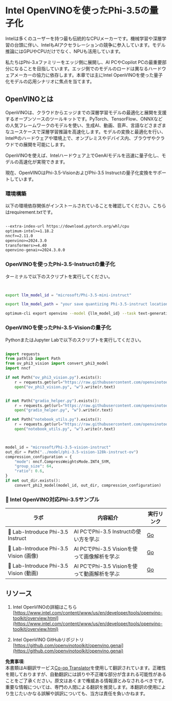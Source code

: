 <!--
CO_OP_TRANSLATOR_METADATA:
{
  "original_hash": "3139a6a82f357a9f90f1fe51c4caf65a",
  "translation_date": "2025-05-08T06:08:40+00:00",
  "source_file": "md/01.Introduction/04/UsingIntelOpenVINOQuantifyingPhi.md",
  "language_code": "ja"
}
-->
# **Intel OpenVINOを使ったPhi-3.5の量子化**

Intelは多くのユーザーを持つ最も伝統的なCPUメーカーです。機械学習や深層学習の台頭に伴い、IntelもAIアクセラレーションの競争に参入しています。モデル推論にはGPUやCPUだけでなく、NPUも活用しています。

私たちはPhi-3.xファミリーをエッジ側に展開し、AI PCやCopilot PCの最重要部分になることを目指しています。エッジ側でのモデルのロードは異なるハードウェアメーカーの協力に依存します。本章では主にIntel OpenVINOを使った量子化モデルの応用シナリオに焦点を当てます。


## **OpenVINOとは**

OpenVINOは、クラウドからエッジまでの深層学習モデルの最適化と展開を支援するオープンソースのツールキットです。PyTorch、TensorFlow、ONNXなどの人気フレームワークのモデルを使い、生成AI、動画、音声、言語などさまざまなユースケースで深層学習推論を高速化します。モデルの変換と最適化を行い、Intel®のハードウェアや環境上で、オンプレミスやデバイス内、ブラウザやクラウドでの展開を可能にします。

OpenVINOを使えば、Intelハードウェア上でGenAIモデルを迅速に量子化し、モデルの高速化が実現できます。

現在、OpenVINOはPhi-3.5-VisionおよびPhi-3.5 Instructの量子化変換をサポートしています。

### **環境構築**

以下の環境依存関係がインストールされていることを確認してください。こちらはrequirement.txtです。

```txt

--extra-index-url https://download.pytorch.org/whl/cpu
optimum-intel>=1.18.2
nncf>=2.11.0
openvino>=2024.3.0
transformers>=4.40
openvino-genai>=2024.3.0.0

```

### **OpenVINOを使ったPhi-3.5-Instructの量子化**

ターミナルで以下のスクリプトを実行してください。

```bash


export llm_model_id = "microsoft/Phi-3.5-mini-instruct"

export llm_model_path = "your save quantizing Phi-3.5-instruct location"

optimum-cli export openvino --model {llm_model_id} --task text-generation-with-past --weight-format int4 --group-size 128 --ratio 0.6  --sym  --trust-remote-code {llm_model_path}


```

### **OpenVINOを使ったPhi-3.5-Visionの量子化**

PythonまたはJupyter Labで以下のスクリプトを実行してください。

```python

import requests
from pathlib import Path
from ov_phi3_vision import convert_phi3_model
import nncf

if not Path("ov_phi3_vision.py").exists():
    r = requests.get(url="https://raw.githubusercontent.com/openvinotoolkit/openvino_notebooks/latest/notebooks/phi-3-vision/ov_phi3_vision.py")
    open("ov_phi3_vision.py", "w").write(r.text)


if not Path("gradio_helper.py").exists():
    r = requests.get(url="https://raw.githubusercontent.com/openvinotoolkit/openvino_notebooks/latest/notebooks/phi-3-vision/gradio_helper.py")
    open("gradio_helper.py", "w").write(r.text)

if not Path("notebook_utils.py").exists():
    r = requests.get(url="https://raw.githubusercontent.com/openvinotoolkit/openvino_notebooks/latest/utils/notebook_utils.py")
    open("notebook_utils.py", "w").write(r.text)



model_id = "microsoft/Phi-3.5-vision-instruct"
out_dir = Path("../model/phi-3.5-vision-128k-instruct-ov")
compression_configuration = {
    "mode": nncf.CompressWeightsMode.INT4_SYM,
    "group_size": 64,
    "ratio": 0.6,
}
if not out_dir.exists():
    convert_phi3_model(model_id, out_dir, compression_configuration)

```

### **🤖 Intel OpenVINO対応Phi-3.5サンプル**

| ラボ    | 内容紹介 | 実行リンク |
| -------- | ------- |  ------- |
| 🚀 Lab-Introduce Phi-3.5 Instruct  | AI PCでPhi-3.5 Instructの使い方を学ぶ    |  [Go](../../../../../code/09.UpdateSamples/Aug/intel-phi35-instruct-zh.ipynb)    |
| 🚀 Lab-Introduce Phi-3.5 Vision (画像) | AI PCでPhi-3.5 Visionを使って画像解析を学ぶ      |  [Go](../../../../../code/09.UpdateSamples/Aug/intel-phi35-vision-img.ipynb)    |
| 🚀 Lab-Introduce Phi-3.5 Vision (動画)   | AI PCでPhi-3.5 Visionを使って動画解析を学ぶ    |  [Go](../../../../../code/09.UpdateSamples/Aug/intel-phi35-vision-video.ipynb)    |



## **リソース**

1. Intel OpenVINOの詳細はこちら [https://www.intel.com/content/www/us/en/developer/tools/openvino-toolkit/overview.html](https://www.intel.com/content/www/us/en/developer/tools/openvino-toolkit/overview.html)

2. Intel OpenVINO GitHubリポジトリ [https://github.com/openvinotoolkit/openvino.genai](https://github.com/openvinotoolkit/openvino.genai)

**免責事項**:  
本書類はAI翻訳サービス[Co-op Translator](https://github.com/Azure/co-op-translator)を使用して翻訳されています。正確性を期しておりますが、自動翻訳には誤りや不正確な部分が含まれる可能性があることをご了承ください。原文はあくまで権威ある情報源とみなされるべきです。重要な情報については、専門の人間による翻訳を推奨します。本翻訳の使用により生じたいかなる誤解や誤訳についても、当方は責任を負いかねます。